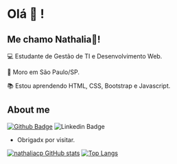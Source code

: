 # Olá :wave: !

 

## Me chamo Nathalia:blue_heart:!

 

:computer: Estudante de Gestão de TI e Desenvolvimento Web.

:house_with_garden: Moro em São Paulo/SP.

:books: Estou aprendendo HTML, CSS, Bootstrap e Javascript.



 

## About me

[![Github Badge](https://img.shields.io/badge/-Github-000?style=flat-square&logo=Github&logoColor=white&link=LINK_GIT)](github.com/nathaliacp) ![Linkedin Badge](https://img.shields.io/badge/-LinkedIn-blue?style=flat-square&logo=Linkedin&logoColor=white&link=https://www.linkedin.com/in/nathaliacpinheiro)




- Obrigadx por visitar.



[![nathaliacp GitHub stats](https://github-readme-stats.vercel.app/api?username=nathaliacp&show_icons=true&theme=radical)](https://github.com/nathaliacp/github-readme-stats) [![Top Langs](https://github-readme-stats.vercel.app/api/top-langs/?username=nathaliacp)](https://github.com/nathaliacp/github-readme-stats)



